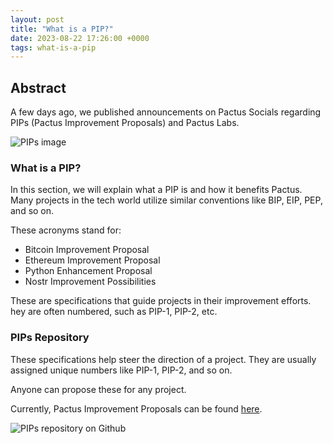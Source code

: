 ```yaml
---
layout: post
title: "What is a PIP?"
date: 2023-08-22 17:26:00 +0000
tags: what-is-a-pip
---
```


## Abstract

A few days ago, we published announcements on Pactus Socials regarding PIPs (Pactus Improvement Proposals) and Pactus Labs.

![PIPs image](/blog/images/2023-09-04-what-is-a-pip/PIP.png)

### What is a PIP?

In this section, we will explain what a PIP is and how it benefits Pactus.
Many projects in the tech world utilize similar conventions like BIP, EIP, PEP, and so on.

These acronyms stand for:

* Bitcoin Improvement Proposal
* Ethereum Improvement Proposal
* Python Enhancement Proposal
* Nostr Improvement Possibilities

These are specifications that guide projects in their improvement efforts.
hey are often numbered, such as PIP-1, PIP-2, etc.

### PIPs Repository

These specifications help steer the direction of a project.
They are usually assigned unique numbers like PIP-1, PIP-2, and so on.

Anyone can propose these for any project.

Currently, Pactus Improvement Proposals can be found [here](https://github.com/pactus-project/PIPs).

![PIPs repository on Github](/blog/images/2023-09-04-what-is-a-pip/repository.png)
